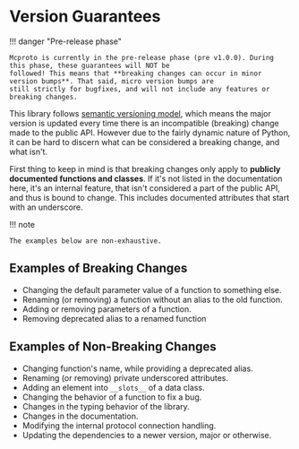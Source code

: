 # Version Guarantees

!!! danger "Pre-release phase"

    Mcproto is currently in the pre-release phase (pre v1.0.0). During this phase, these guarantees will NOT be
    followed! This means that **breaking changes can occur in minor version bumps**. That said, micro version bumps are
    still strictly for bugfixes, and will not include any features or breaking changes.

This library follows [semantic versioning model](https://semver.org), which means the major version is updated every time
there is an incompatible (breaking) change made to the public API. However due to the fairly dynamic nature of Python,
it can be hard to discern what can be considered a breaking change, and what isn't.

First thing to keep in mind is that breaking changes only apply to **publicly documented functions and classes**. If
it's not listed in the documentation here, it's an internal feature, that isn't considered a part of the public API,
and thus is bound to change. This includes documented attributes that start with an underscore.

!!! note

    The examples below are non-exhaustive.

## Examples of Breaking Changes

- Changing the default parameter value of a function to something else.
- Renaming (or removing) a function without an alias to the old function.
- Adding or removing parameters of a function.
- Removing deprecated alias to a renamed function

## Examples of Non-Breaking Changes

- Changing function's name, while providing a deprecated alias.
- Renaming (or removing) private underscored attributes.
- Adding an element into `__slots__` of a data class.
- Changing the behavior of a function to fix a bug.
- Changes in the typing behavior of the library.
- Changes in the documentation.
- Modifying the internal protocol connection handling.
- Updating the dependencies to a newer version, major or otherwise.
